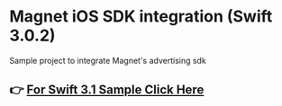 # Magnet iOS SDK integration (Swift 3.0.2)

Sample project to integrate Magnet's advertising sdk

## 👉 [For Swift 3.1 Sample Click Here](https://github.com/MagnetAdServices/MagnetSDK-iOS-Sample/tree/swift3.1)